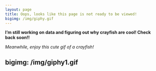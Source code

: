 ```yaml
---
layout: page
title: Oops, looks like this page is not ready to be viewed! 
bigimg: /img/giphy.gif
---
```


**I’m still working on data and figuring out why crayfish are cool! Check back soon!!** 

_Meanwhile, enjoy this cute gif of a crayfish!_

bigimg: /img/giphy1.gif
---



